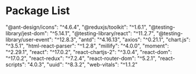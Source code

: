 # Package List

"@ant-design/icons": "^4.6.4",
"@reduxjs/toolkit": "^1.6.1",
"@testing-library/jest-dom": "^5.14.1",
"@testing-library/react": "^11.2.7",
"@testing-library/user-event": "^12.8.3",
"antd": "^4.16.13",
"axios": "^0.21.1",
"chart.js": "^3.5.1",
"html-react-parser": "^1.2.8",
"millify": "^4.0.0",
"moment": "^2.29.1",
"react": "^17.0.2",
"react-chartjs-2": "^3.0.4",
"react-dom": "^17.0.2",
"react-redux": "^7.2.4",
"react-router-dom": "^5.2.1",
"react-scripts": "4.0.3",
"uuid": "^8.3.2",
"web-vitals": "^1.1.2"
